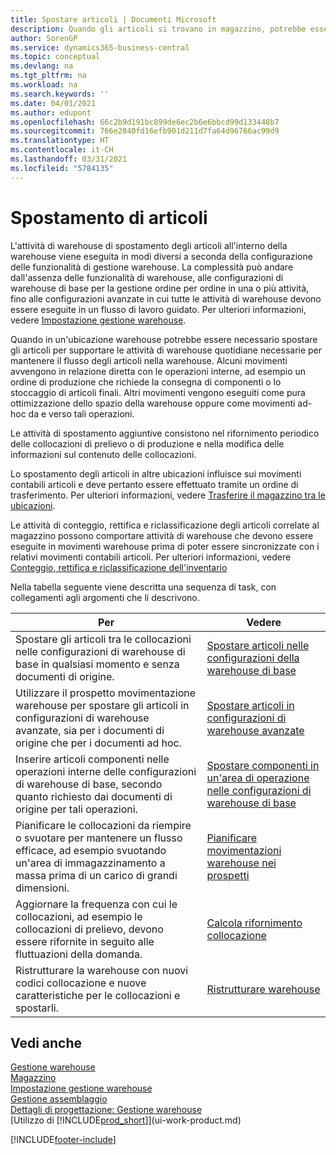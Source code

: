 ```yaml
---
title: Spostare articoli | Documenti Microsoft
description: Quando gli articoli si trovano in magazzino, potrebbe essere necessario spostarli per supportare le attività di warehouse quotidiane necessarie per mantenere il flusso degli articoli nella warehouse. Alcuni movimenti avvengono in relazione diretta con le operazioni interne, ad esempio un ordine di produzione che richiede la consegna di componenti o lo stoccaggio di articoli finali. Altri movimenti vengono eseguiti come pura ottimizzazione dello spazio della warehouse oppure come movimenti ad-hoc da e verso tali operazioni.
author: SorenGP
ms.service: dynamics365-business-central
ms.topic: conceptual
ms.devlang: na
ms.tgt_pltfrm: na
ms.workload: na
ms.search.keywords: ''
ms.date: 04/01/2021
ms.author: edupont
ms.openlocfilehash: 66c2b9d191bc899de6ec2b6e6bbcd99d133448b7
ms.sourcegitcommit: 766e2840fd16efb901d211d7fa64d96766ac99d9
ms.translationtype: HT
ms.contentlocale: it-CH
ms.lasthandoff: 03/31/2021
ms.locfileid: "5784135"
---
```

# <a name="moving-items"></a>Spostamento di articoli
L'attività di warehouse di spostamento degli articoli all'interno della warehouse viene eseguita in modi diversi a seconda della configurazione delle funzionalità di gestione warehouse. La complessità può andare dall'assenza delle funzionalità di warehouse, alle configurazioni di warehouse di base per la gestione ordine per ordine in una o più attività, fino alle configurazioni avanzate in cui tutte le attività di warehouse devono essere eseguite in un flusso di lavoro guidato. Per ulteriori informazioni, vedere [Impostazione gestione warehouse](warehouse-setup-warehouse.md).

Quando in un'ubicazione warehouse potrebbe essere necessario spostare gli articoli per supportare le attività di warehouse quotidiane necessarie per mantenere il flusso degli articoli nella warehouse. Alcuni movimenti avvengono in relazione diretta con le operazioni interne, ad esempio un ordine di produzione che richiede la consegna di componenti o lo stoccaggio di articoli finali. Altri movimenti vengono eseguiti come pura ottimizzazione dello spazio della warehouse oppure come movimenti ad-hoc da e verso tali operazioni.

Le attività di spostamento aggiuntive consistono nel rifornimento periodico delle collocazioni di prelievo o di produzione e nella modifica delle informazioni sul contenuto delle collocazioni.

Lo spostamento degli articoli in altre ubicazioni influisce sui movimenti contabili articoli e deve pertanto essere effettuato tramite un ordine di trasferimento. Per ulteriori informazioni, vedere [Trasferire il magazzino tra le ubicazioni](inventory-how-transfer-between-locations.md).  

Le attività di conteggio, rettifica e riclassificazione degli articoli correlate al magazzino possono comportare attività di warehouse che devono essere eseguite in movimenti warehouse prima di poter essere sincronizzate con i relativi movimenti contabili articoli. Per ulteriori informazioni, vedere [Conteggio, rettifica e riclassificazione dell'inventario](inventory-how-count-adjust-reclassify.md)  

 Nella tabella seguente viene descritta una sequenza di task, con collegamenti agli argomenti che li descrivono.   

|**Per**|**Vedere**|  
|------------|-------------|  
|Spostare gli articoli tra le collocazioni nelle configurazioni di warehouse di base in qualsiasi momento e senza documenti di origine.|[Spostare articoli nelle configurazioni della warehouse di base](warehouse-how-to-move-items-ad-hoc-in-basic-warehousing.md)|
|Utilizzare il prospetto movimentazione warehouse per spostare gli articoli in configurazioni di warehouse avanzate, sia per i documenti di origine che per i documenti ad hoc.|[Spostare articoli in configurazioni di warehouse avanzate](warehouse-how-to-move-items-in-advanced-warehousing.md)|  
|Inserire articoli componenti nelle operazioni interne delle configurazioni di warehouse di base, secondo quanto richiesto dai documenti di origine per tali operazioni.|[Spostare componenti in un'area di operazione nelle configurazioni di warehouse di base](warehouse-how-to-move-components-to-an-operation-area-in-basic-warehousing.md)|
|Pianificare le collocazioni da riempire o svuotare per mantenere un flusso efficace, ad esempio svuotando un'area di immagazzinamento a massa prima di un carico di grandi dimensioni.|[Pianificare movimentazioni warehouse nei prospetti](warehouse-how-to-plan-warehouse-movements-in-worksheets.md)|
|Aggiornare la frequenza con cui le collocazioni, ad esempio le collocazioni di prelievo, devono essere rifornite in seguito alle fluttuazioni della domanda.|[Calcola rifornimento collocazione](warehouse-how-to-calculate-bin-replenishment.md)|
|Ristrutturare la warehouse con nuovi codici collocazione e nuove caratteristiche per le collocazioni e spostarli.|[Ristrutturare warehouse](warehouse-how-to-restructure-warehouses.md)|  

## <a name="see-also"></a>Vedi anche  
[Gestione warehouse](warehouse-manage-warehouse.md)  
[Magazzino](inventory-manage-inventory.md)  
[Impostazione gestione warehouse](warehouse-setup-warehouse.md)     
[Gestione assemblaggio](assembly-assemble-items.md)    
[Dettagli di progettazione: Gestione warehouse](design-details-warehouse-management.md)  
[Utilizzo di [!INCLUDE[prod_short](includes/prod_short.md)]](ui-work-product.md)


[!INCLUDE[footer-include](includes/footer-banner.md)]
